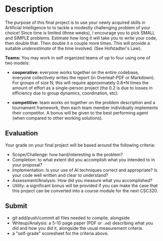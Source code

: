 # Description

The purpose of this final project is to use your newly acquired skills in Artificial Intelligence to to tackle a modestly challenging problem of your choice!  Since time is limited (three weeks), I encourage you to pick SMALL and SIMPLE problems.  Estimate how long it will take you to write your code, then double that.  Then double it a couple more times.  This will provide a suitable *underestimate* of the time involved.  (See Hofstadter's Law).

**Teams:** You may work in self organized teams of up to four using one of two models:

* **cooperative:** everyone works together on the entire codebase, everyone collectively writes the report (in Overleaf-PDF or Markdown).  For groups of size N, this will require approximately 0.8*N times the amount of effort as a single-person project (the 0.2 is due to losses in efficiency due to group dynamics, coordination, etc).

* **competitive:** team works on together on the problem description and a tournament framework, then each team member individually implements their competitor.  A bonus will be given to the best performing agent (when compared to other working solutions).

## Evaluation

Your grade on your final project will be based around the following criteria:

* Scope/Challenge: how hard/interesting is the problem?
* Completion: to what extent did you accomplish what you intended to in your proposal? 
* Implementation: Is your use of AI techniques correct and appropriate?  Is your code well written and clear to understand?
* Assessment/Analysis: How did you measure what you accomplished?
* Utility: a significant bonus will be provided if you can make the case that this project can be converted into a course module for the next CSC320.

## Submit
* git add/push/commit all files needed to compile, alongside
*  Writeup/Analysis: a 5-10 page paper (PDF or `.md`) describing what you did and how you did it, alongside the usual measurement criteria.
*  a "self-grade" scoresheet for the criteria above.